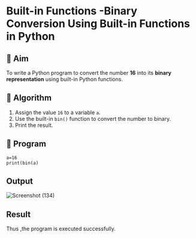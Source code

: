 # Built-in Functions -Binary Conversion Using Built-in Functions in Python

## 🎯 Aim
To write a Python program to convert the number **16** into its **binary representation** using built-in Python functions.

## 🧠 Algorithm
1. Assign the value `16` to a variable `a`.
2. Use the built-in `bin()` function to convert the number to binary.
3. Print the result.

## 🧾 Program

```
a=16 
print(bin(a)
```
## Output
![Screenshot (134)](https://github.com/user-attachments/assets/740cd71d-506b-4f8a-a0b7-5fe8554481a1)

## Result
Thus ,the program is executed successfully.
